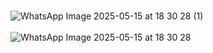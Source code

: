 <br>![WhatsApp Image 2025-05-15 at 18 30 28 (1)](https://github.com/user-attachments/assets/0cd87ecd-8a4a-42f1-877c-b0ac326f8f3a)</br>
<br>![WhatsApp Image 2025-05-15 at 18 30 28](https://github.com/user-attachments/assets/98969d61-1496-4046-8152-4fd642fe3498)</br>
